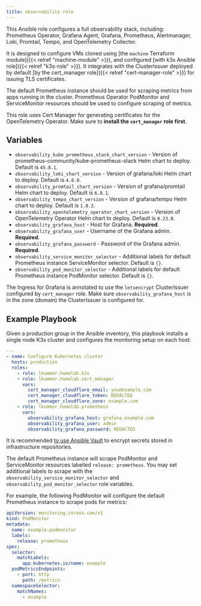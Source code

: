 ```yaml
---
title: observability role
---
```


This Ansible role configures a full observability stack, including: Prometheus Operator, Grafana Agent, Grafana, Prometheus, Alertmanager, Loki, Promtail, Tempo, and OpenTelemetry Collector.

It is designed to configure VMs cloned using [the `machine` Terraform module]({{< relref "machine-module" >}}), and configured [with k3s Ansible role]({{< relref "k3s-role" >}}).
It integrates with the ClusterIssuer deployed by default [by the cert_manager role]({{< relref "cert-manager-role" >}}) for issuing TLS certificates.

The default Prometheus instance should be used for scraping metrics from apps running in the cluster.
Prometheus Operator PodMonitor and ServiceMonitor resources should be used to configure scraping of metrics.

This role uses Cert Manager for generating certificates for the OpenTelemetry Operator.
Make sure to **install the `cert_manager` role first**.

## Variables

* `observability_kube_prometheus_stack_chart_version` - Version of prometheus-community/kube-prometheus-stack Helm chart to deploy. Default is `45.8.1`.
* `observability_loki_chart_version` - Version of grafana/loki Helm chart to deploy. Default is `4.8.0`.
* `observability_promtail_chart_version` - Version of grafana/promtail Helm chart to deploy. Default is `6.8.1`.
* `observability_tempo_chart_version` - Version of grafana/tempo Helm chart to deploy. Default is `1.0.2`.
* `observability_opentelemetry_operator_chart_version` - Version of OpenTelemetry Operator Helm chart to deploy. Default is `0.23.0`.
* `observability_grafana_host` - Host for Grafana. **Required**.
* `observability_grafana_user` - Username of the Grafana admin. **Required**.
* `observability_grafana_password` - Password of the Grafana admin. **Required**.
* `observability_service_monitor_selector` - Additional labels for default Prometheus instance ServiceMonitor selector. Default is `{}`.
* `observability_pod_monitor_selector` - Additional labels for default Prometheus instance PodMonitor selector. Default is `{}`.

The Ingress for Grafana is annotated to use the `letsencrypt` ClusterIssuer configured by `cert_manager` role.
Make sure `observability_grafana_host` is in the zone (domain) the ClusterIssuer is configured for.

## Example Playbook

Given a production group in the Ansible inventory, this playbook installs a single node K3s cluster and configures the monitoring setup on each host:

```yaml
---
- name: Configure Kubernetes cluster
  hosts: production
  roles:
    - role: lkummer.homelab.k3s
    - role: lkummer.homelab.cert_manager
      vars:
        cert_manager_cloudflare_email: you@example.com
        cert_manager_cloudflare_token: REDACTED
        cert_manager_cloudflare_zone: example.com
    - role: lkummer.homelab.prometheus
      vars:
        observability_grafana_host: grafana.example.com
        observability_grafana_user: admin
        observability_grafana_password: REDACTED
```

It is recommended [to use Ansible Vault](https://docs.ansible.com/ansible/latest/cli/ansible-vault.html) to encrypt secrets stored in infrastructure repositories.

The default Prometheus instance will scrape PodMonitor and ServiceMonitor resources labelled `release: prometheus`.
You may set additional labels to scrape with the `observability_service_monitor_selector` and `observability_pod_monitor_selector` role variables.

For example, the following PodMonitor will configure the default Prometheus instance to scrape pods for metrics:

```yaml
apiVersion: monitoring.coreos.com/v1
kind: PodMonitor
metadata:
  name: example-podmonitor
  labels:
    release: prometheus
spec:
  selector:
    matchLabels:
      app.kubernetes.io/name: example
  podMetricsEndpoints:
    - port: http
      path: /metrics
  namespaceSelector:
    matchNames:
      - example
```
